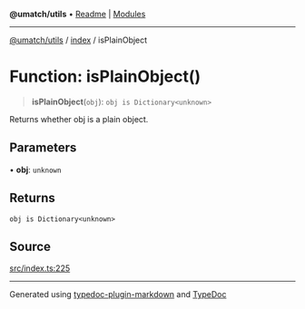 **@umatch/utils** • [Readme](../../index.md) \| [Modules](../../modules.md)

***

[@umatch/utils](../../modules.md) / [index](../index.md) / isPlainObject

# Function: isPlainObject()

> **isPlainObject**(`obj`): `obj is Dictionary<unknown>`

Returns whether obj is a plain object.

## Parameters

• **obj**: `unknown`

## Returns

`obj is Dictionary<unknown>`

## Source

[src/index.ts:225](https://github.com/umatch-oficial/utils/blob/0b3210d/src/index.ts#L225)

***

Generated using [typedoc-plugin-markdown](https://www.npmjs.com/package/typedoc-plugin-markdown) and [TypeDoc](https://typedoc.org/)
